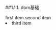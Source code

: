 ##1.1.1. dom基础
<div class="items">
  <a class="item" id="1">first item</a>
  <span class="item" id="2">second item</span>
  <li class="item" id="3" data-id="123">third item</li>
</div>
